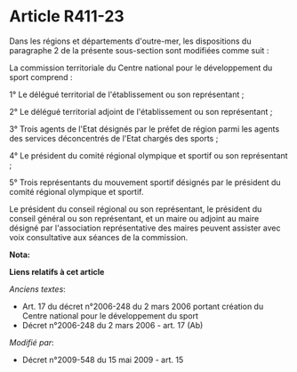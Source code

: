 # Article R411-23

Dans les régions et départements d'outre-mer, les dispositions du paragraphe 2 de la présente sous-section sont modifiées
comme suit : 

La commission territoriale du Centre national pour le développement du sport comprend : 

1° Le délégué territorial de l'établissement ou son représentant ; 

2° Le délégué territorial adjoint de l'établissement ou son représentant ; 

3° Trois agents de l'Etat désignés par le préfet de région parmi les agents des services déconcentrés de l'Etat chargés des
sports ; 

4° Le président du comité régional olympique et sportif ou son représentant ; 

5° Trois représentants du mouvement sportif désignés par le président du comité régional olympique et sportif. 

Le président du conseil régional ou son représentant, le président du conseil général ou son représentant, et un maire ou
adjoint au maire désigné par l'association représentative des maires peuvent assister avec voix consultative aux séances de
la commission.

**Nota:**



**Liens relatifs à cet article**

_Anciens textes_:

  - Art. 17 du décret n°2006-248 du 2 mars 2006 portant création du Centre national pour le développement du sport
  - Décret n°2006-248 du 2 mars 2006 - art. 17 (Ab)

_Modifié par_:

  - Décret n°2009-548 du 15 mai 2009 - art. 15
